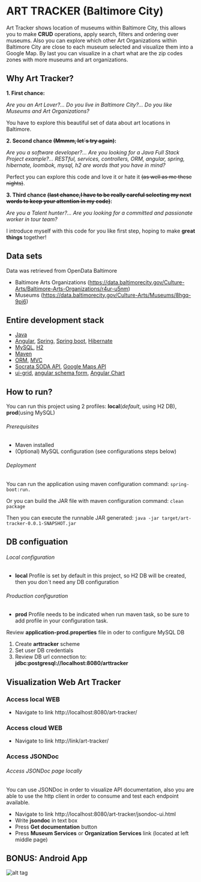 # ART TRACKER (Baltimore City)

 Art Tracker shows location of museums within Baltimore City, this allows you to make **CRUD** operations, apply search, filters and ordering over museums.
 Also you can explore which other Art Organizations within Baltimore City are close to each museum selected and visualize them into a Google Map. By last you
can visualize in a chart what are the zip codes zones with more museums and art organizations.
 
## Why Art Tracker?

 **1. First chance:** 
 
 _Are you an Art Lover?..._ 
 _Do you live in Baltimore City?..._ 
 _Do you like Museums and Art Organizations?_ 
  
 You have to explore this beautiful set of data about art locations in Baltimore.
 
 **2. Second chance ~~(Mmmm, let´s try again)~~:** 
 
 _Are you a software developer?..._ 
 _Are you looking for a Java Full Stack Project example?..._
 _RESTful, services, controllers, ORM, angular, spring, hibernate, loombok, mysql, h2 are words that you have in mind?_ 
  
  Perfect you can explore this code and love it or hate it ~~(as well as me these nights)~~. 
  
 **3. Third chance ~~(last chance,I have to be really careful selecting my next words to keep your attention in my code)~~:**
 
 _Are you a Talent hunter?..._
 _Are you looking for a committed and passionate worker in tour team?_  
 
 I introduce myself with this code for you like first step, hoping to make **great things** together!

## Data sets

  Data was retrieved from OpenData Baltimore

 * Baltimore Arts Organizations (https://data.baltimorecity.gov/Culture-Arts/Baltimore-Arts-Organizations/r4ur-u5nm)
 * Museums (https://data.baltimorecity.gov/Culture-Arts/Museums/8hgq-9pi6)
 
## Entire development stack
 
 * [Java](https://www.java.com/)
 * [Angular](https://angularjs.org), [Spring](http://docs.spring.io/), [Spring boot](http://docs.spring.io/spring-boot/), [Hibernate](http://projects.spring.io/spring-data/) 
 * [MySQL](https://www.mysql.com/), [H2](www.h2database.com)
 * [Maven](https://maven.apache.org/)
 * [ORM](hibernate.org/orm/what-is-an-orm/), [MVC](https://www.tutorialspoint.com/mvc.../)
 * [Socrata SODA API](https://github.com/socrata/soda-java/), [Google Maps API](https://developers.google.com/maps/)
 * [ui-grid](http://ui-grid.info/docs/), [angular schema form](https://github.com/json-schema-form/angular-schema-form), [Angular Chart](https://jtblin.github.io/angular-chart.js/)


## How to run?

You can run this project using 2 profiles: **local**(_default_, using H2 DB), **prod**(using MySQL)

###### _Prerequisites_
 * Maven installed
 * (Optional) MySQL configuration (see configurations steps below)
 
###### _Deployment_
You can run the application using maven configuration command:
 ```spring-boot:run.```

Or you can build the JAR file with maven configuration command:
  ```clean package```
  
Then you can execute the runnable JAR generated:
  ```java -jar target/art-tracker-0.0.1-SNAPSHOT.jar```

## DB configuation

###### _Local configuration_
     
* **local** Profile is set by default in this project, so H2 DB will be created, then you don´t need any DB configuration

###### _Production configuration_

* **prod** Profile needs to be indicated when run maven task, so be sure to add profile in your configuration task.

Review **application-prod.properties** file in oder to configure MySQL DB

 1. Create **arttracker** scheme
 2. Set user DB credentials
 3. Review DB url connection to: **jdbc:postgresql://localhost:8080/arttracker**
 
## Visualization Web Art Tracker

### Access local WEB

* Navigate to link
http://localhost:8080/art-tracker/

### Access cloud WEB

* Navigate to link
http://link/art-tracker/


### Access JSONDoc

###### _Access JSONDoc page locally_

 You can use JSONDoc in order to visualize API documentation, also you are able to use the http client in order to consume and test each endpoint available.
 
* Navigate to link
http://localhost:8080/art-tracker/jsondoc-ui.html  
* Write **jsondoc** in text box  
* Press **Get documentation** button  
* Press **Museum Services** or **Organization Services** link (located at left middle page) 
 
## BONUS: Android App

![alt tag](http://impossiblesolitaire.com/wp-content/uploads/2015/09/available_google.png)
